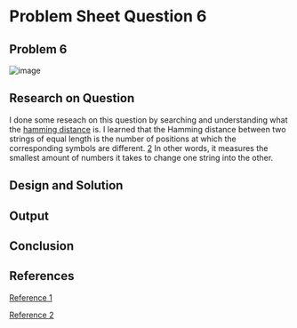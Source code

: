 # **Problem Sheet Question 6**

## Problem 6

![image](https://user-images.githubusercontent.com/14197773/38027842-f3ea7520-3288-11e8-822c-a4cba0364b80.png)

## Research on Question
I done some reseach on this question by searching and understanding what the [hamming distance](https://en.wikipedia.org/wiki/Hamming_distance) is. I learned that the Hamming distance between two strings of equal length is the number of positions at which the corresponding symbols are different. [2](https://en.wikipedia.org/wiki/Hamming_distance) In other words, it measures the smallest amount of numbers it takes to change one string into the other. 

## Design and Solution

## Output

## Conclusion

## References
[Reference 1](https://classroom.synonym.com/calculate-hamming-distance-2656.html)

[Reference 2](https://en.wikipedia.org/wiki/Hamming_distance)